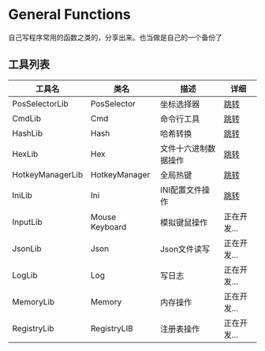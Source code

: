 # General Functions

自己写程序常用的函数之类的，分享出来。也当做是自己的一个备份了

## 工具列表

|工具名|类名|描述|详细|
|-|-|-|-|
|PosSelectorLib|PosSelector|坐标选择器|[跳转](/Wiki/PosSelectorLib.md)|
|CmdLib|Cmd|命令行工具|[跳转](/Wiki/CmdLib.md)|
|HashLib|Hash|哈希转换|[跳转](/Wiki/HashLib.md)|
|HexLib|Hex|文件十六进制数据操作|[跳转](/Wiki/HexLib.md)|
|HotkeyManagerLib|HotkeyManager|全局热键|[跳转](/Wiki/HotkeyManagerLib.md)|
|IniLib|Ini|INI配置文件操作|[跳转](/Wiki/IniLib.md)|
|InputLib|Mouse Keyboard|模拟键鼠操作|正在开发...|
|JsonLib|Json|Json文件读写|正在开发...|
|LogLib|Log|写日志|正在开发...|
|MemoryLib|Memory|内存操作|正在开发...|
|RegistryLib|RegistryLIB|注册表操作|正在开发...|